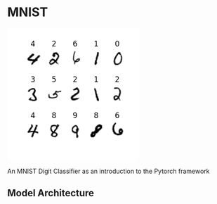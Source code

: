# MNIST 

![](./imgs/fig.png)

An MNIST Digit Classifier as an introduction to the Pytorch framework

## Model Architecture
